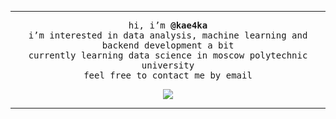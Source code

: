 <hr>
<p align='center'> <samp> hi, i’m <b> @kae4ka </b><br>
 i’m interested in data analysis, machine learning and backend development a bit <br>
 currently learning data science in moscow polytechnic university <br>
 feel free to contact me by email </samp></p>

<div align='center'> <img src='https://media.tenor.com/teNs0m9-kogAAAAd/yamato-yamato-one-piece.gif'></div>
<hr>
